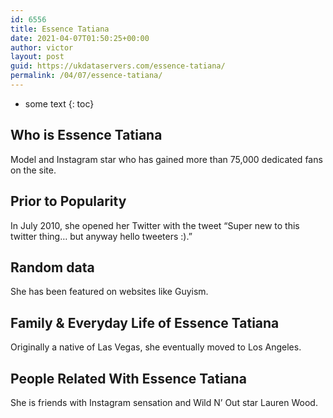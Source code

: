 ```yaml
---
id: 6556
title: Essence Tatiana
date: 2021-04-07T01:50:25+00:00
author: victor
layout: post
guid: https://ukdataservers.com/essence-tatiana/
permalink: /04/07/essence-tatiana/
---
```


* some text
{: toc}


## Who is Essence Tatiana



Model and Instagram star who has gained more than 75,000 dedicated fans on the site. 

                
                
                
## Prior to Popularity



In July 2010, she opened her Twitter with the tweet &#8220;Super new to this twitter thing&#8230; but anyway hello tweeters :).&#8221; 

                
                
                
## Random data



She has been featured on websites like Guyism. 

                
                
                
## Family & Everyday Life of Essence Tatiana



Originally a native of Las Vegas, she eventually moved to Los Angeles. 

                
                
                
## People Related With Essence Tatiana



She is friends with Instagram sensation and Wild N&#8217; Out star Lauren Wood. 

                
              
            
          
          
          